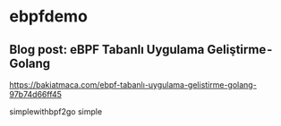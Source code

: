 # ebpfdemo
## Blog post: eBPF Tabanlı Uygulama Geliştirme - Golang
https://bakiatmaca.com/ebpf-tabanlı-uygulama-gelistirme-golang-97b74d66ff45


simplewithbpf2go
simple

